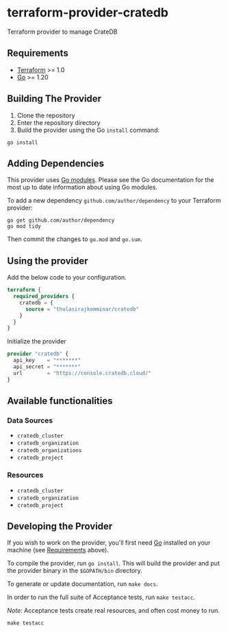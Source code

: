 # terraform-provider-cratedb
Terraform provider to manage CrateDB

## Requirements

- [Terraform](https://developer.hashicorp.com/terraform/downloads) >= 1.0
- [Go](https://golang.org/doc/install) >= 1.20

## Building The Provider

1. Clone the repository
1. Enter the repository directory
1. Build the provider using the Go `install` command:

```shell
go install
```

## Adding Dependencies

This provider uses [Go modules](https://github.com/golang/go/wiki/Modules).
Please see the Go documentation for the most up to date information about using Go modules.

To add a new dependency `github.com/author/dependency` to your Terraform provider:

```shell
go get github.com/author/dependency
go mod tidy
```

Then commit the changes to `go.mod` and `go.sum`.

## Using the provider

Add the below code to your configuration.

```terraform
terraform {
  required_providers {
    cratedb = {
      source = "thulasirajkomminar/cratedb"
    }
  }
}
```

Initialize the provider

```terraform
provider "cratedb" {
  api_key    = "*******"
  api_secret = "*******"
  url        = "https://console.cratedb.cloud/"
}
```

## Available functionalities

### Data Sources

* `cratedb_cluster`
* `cratedb_organization`
* `cratedb_organizations`
* `cratedb_project`

### Resources

* `cratedb_cluster`
* `cratedb_organization`
* `cratedb_project`

## Developing the Provider

If you wish to work on the provider, you'll first need [Go](http://www.golang.org) installed on your machine (see [Requirements](#requirements) above).

To compile the provider, run `go install`. This will build the provider and put the provider binary in the `$GOPATH/bin` directory.

To generate or update documentation, run `make docs`.

In order to run the full suite of Acceptance tests, run `make testacc`.

*Note:* Acceptance tests create real resources, and often cost money to run.

```shell
make testacc
```

